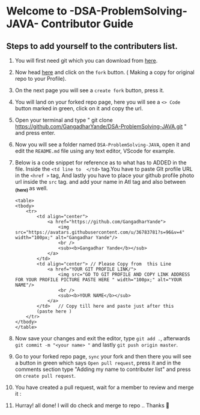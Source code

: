 # Welcome to -DSA-ProblemSolving-JAVA- Contributor Guide

## Steps to add yourself to the contributers list.

1) You will first need git which you can download from [here](https://git-scm.com/downloads).

2) Now head [here](https://github.com/GangadharYande/DSA-ProblemSolving-JAVA/tree/main) and click on the `fork` button. ( Making a copy for original repo to your Profile).

3) On the next page you will see a `create fork` button, press it.

4) You will land on your forked repo page, here you will see a `<> Code` button marked in green, click on it and copy the url.

5) Open your terminal and type " git clone https://github.com/GangadharYande/DSA-ProblemSolving-JAVA.git " and press enter.

6) Now you will see a folder named `DSA-ProblemSolving-JAVA`, open it and edit the `README.md` file using any text editor, VScode for example.

7) Below is a code snippet for reference as to what has to ADDED in the file. Inside the `<td line to  </td>` tag.You have to paste GIt profile URL in the `<href >` tag,  And lastly you have to place your github profile photo url inside the `src` tag. and add your name in Atl tag and also between <sub><b> (here) </b></sub> as well.

    ```
    <table>
    <tbody>
        <tr>
            <td align="center">
                <a href="https://github.com/GangadharYande">
                    <img src="https://avatars.githubusercontent.com/u/36783781?s=96&v=4" width="100px;" alt="Gangadhar Yande"/>
                    <br />
                    <sub><b>Gangadhar Yande</b></sub>
                </a> 
            </td>
            <td align="center"> // Please Copy from  this Line 
                <a href="YOUR GIT PROFILE LINK/">
                    <img src="GO TO GIT PROFILE AND COPY LINK ADDRESS FOR YOUR PROFILE PICTURE PASTE HERE " width="100px;" alt="YOUR NAME"/>
                    <br />
                    <sub><b>YOUR NAME</b></sub>
                </a>
            </td>   // Copy till here and paste just after this
            (paste here )
        </tr>
    </tbody>
    </table>
    
    ```

8) Now save your changes and exit the editor, type `git add .`, afterwards `git commit -m "<your name> "` and lastly `git push origin master`.

9) Go to your forked repo page, `sync` your fork and then there you will see a button in green which says `Open pull request`, press it and in the comments section type "Adding my name to contributer list" and press on `create pull request`.

10) You have created a pull request, wait for a member to review and merge it :
11) Hurray!  all done! I will do check and merge to repo .. Thanks 🙏
